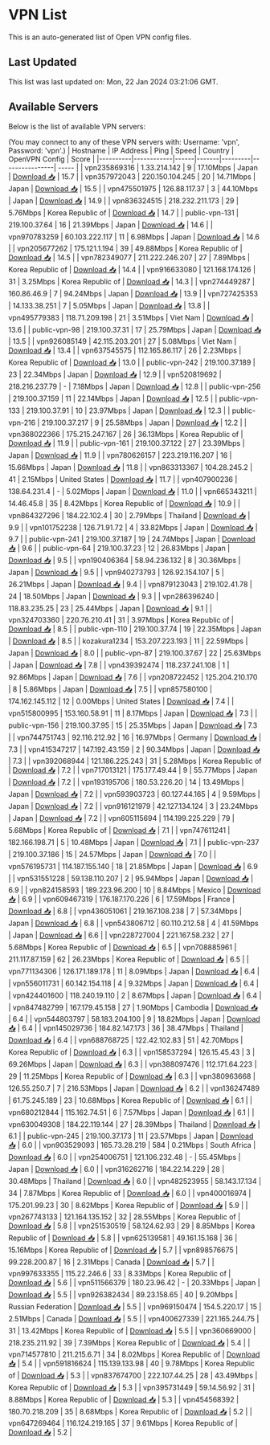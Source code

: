 # VPN List

This is an auto-generated list of Open VPN config files.

## Last Updated

This list was last updated on: Mon, 22 Jan 2024 03:21:06 GMT.

## Available Servers

Below is the list of available VPN servers:

(You may connect to any of these VPN servers with: Username: 'vpn', Password: 'vpn'.)
| Hostname | IP Address | Ping | Speed | Country | OpenVPN Config | Score |
|----------|------------|------|-------|---------|----------------| ----- |
| vpn235869316 | 1.33.214.142 | 9 | 17.10Mbps | Japan | [Download 📥](./configs/server_0_JP.ovpn) | 15.7 |
| vpn357972043 | 220.150.104.245 | 20 | 14.71Mbps | Japan | [Download 📥](./configs/server_1_JP.ovpn) | 15.5 |
| vpn475501975 | 126.88.117.37 | 3 | 44.10Mbps | Japan | [Download 📥](./configs/server_2_JP.ovpn) | 14.9 |
| vpn836324515 | 218.232.211.173 | 29 | 5.76Mbps | Korea Republic of | [Download 📥](./configs/server_3_KR.ovpn) | 14.7 |
| public-vpn-131 | 219.100.37.64 | 16 | 21.39Mbps | Japan | [Download 📥](./configs/server_4_JP.ovpn) | 14.6 |
| vpn970783259 | 60.103.222.117 | 11 | 6.98Mbps | Japan | [Download 📥](./configs/server_5_JP.ovpn) | 14.6 |
| vpn205677262 | 175.121.1.194 | 39 | 49.88Mbps | Korea Republic of | [Download 📥](./configs/server_6_KR.ovpn) | 14.5 |
| vpn782349077 | 211.222.246.207 | 27 | 7.89Mbps | Korea Republic of | [Download 📥](./configs/server_7_KR.ovpn) | 14.4 |
| vpn916633080 | 121.168.174.126 | 31 | 3.25Mbps | Korea Republic of | [Download 📥](./configs/server_8_KR.ovpn) | 14.3 |
| vpn274449287 | 160.86.46.9 | 7 | 94.24Mbps | Japan | [Download 📥](./configs/server_9_JP.ovpn) | 13.9 |
| vpn727425353 | 14.133.38.251 | 7 | 5.05Mbps | Japan | [Download 📥](./configs/server_10_JP.ovpn) | 13.8 |
| vpn495779383 | 118.71.209.198 | 21 | 3.51Mbps | Viet Nam | [Download 📥](./configs/server_11_VN.ovpn) | 13.6 |
| public-vpn-98 | 219.100.37.31 | 17 | 25.79Mbps | Japan | [Download 📥](./configs/server_12_JP.ovpn) | 13.5 |
| vpn926085149 | 42.115.203.201 | 27 | 5.08Mbps | Viet Nam | [Download 📥](./configs/server_13_VN.ovpn) | 13.4 |
| vpn637545575 | 112.165.86.117 | 26 | 2.23Mbps | Korea Republic of | [Download 📥](./configs/server_14_KR.ovpn) | 13.0 |
| public-vpn-242 | 219.100.37.189 | 23 | 22.34Mbps | Japan | [Download 📥](./configs/server_15_JP.ovpn) | 12.9 |
| vpn520819692 | 218.216.237.79 | - | 7.18Mbps | Japan | [Download 📥](./configs/server_16_JP.ovpn) | 12.8 |
| public-vpn-256 | 219.100.37.159 | 11 | 22.14Mbps | Japan | [Download 📥](./configs/server_17_JP.ovpn) | 12.5 |
| public-vpn-133 | 219.100.37.91 | 10 | 23.97Mbps | Japan | [Download 📥](./configs/server_18_JP.ovpn) | 12.3 |
| public-vpn-216 | 219.100.37.217 | 9 | 25.58Mbps | Japan | [Download 📥](./configs/server_19_JP.ovpn) | 12.2 |
| vpn368022366 | 175.215.247.167 | 26 | 36.13Mbps | Korea Republic of | [Download 📥](./configs/server_20_KR.ovpn) | 11.9 |
| public-vpn-161 | 219.100.37.122 | 27 | 23.39Mbps | Japan | [Download 📥](./configs/server_21_JP.ovpn) | 11.9 |
| vpn780626157 | 223.219.116.207 | 16 | 15.66Mbps | Japan | [Download 📥](./configs/server_22_JP.ovpn) | 11.8 |
| vpn863313367 | 104.28.245.2 | 41 | 2.15Mbps | United States | [Download 📥](./configs/server_23_US.ovpn) | 11.7 |
| vpn407900236 | 138.64.231.4 | - | 5.02Mbps | Japan | [Download 📥](./configs/server_24_JP.ovpn) | 11.0 |
| vpn665343211 | 14.46.45.8 | 35 | 8.42Mbps | Korea Republic of | [Download 📥](./configs/server_25_KR.ovpn) | 10.9 |
| vpn864327296 | 184.22.102.4 | 30 | 2.79Mbps | Thailand | [Download 📥](./configs/server_26_TH.ovpn) | 9.9 |
| vpn101752238 | 126.71.91.72 | 4 | 33.82Mbps | Japan | [Download 📥](./configs/server_27_JP.ovpn) | 9.7 |
| public-vpn-241 | 219.100.37.187 | 19 | 24.74Mbps | Japan | [Download 📥](./configs/server_28_JP.ovpn) | 9.6 |
| public-vpn-64 | 219.100.37.23 | 12 | 26.83Mbps | Japan | [Download 📥](./configs/server_29_JP.ovpn) | 9.5 |
| vpn190406364 | 58.94.236.132 | 8 | 30.36Mbps | Japan | [Download 📥](./configs/server_30_JP.ovpn) | 9.5 |
| vpn940273793 | 126.92.154.107 | 5 | 26.21Mbps | Japan | [Download 📥](./configs/server_31_JP.ovpn) | 9.4 |
| vpn879123043 | 219.102.41.78 | 24 | 18.50Mbps | Japan | [Download 📥](./configs/server_32_JP.ovpn) | 9.3 |
| vpn286396240 | 118.83.235.25 | 23 | 25.44Mbps | Japan | [Download 📥](./configs/server_33_JP.ovpn) | 9.1 |
| vpn324703360 | 220.76.210.41 | 31 | 3.97Mbps | Korea Republic of | [Download 📥](./configs/server_34_KR.ovpn) | 8.5 |
| public-vpn-110 | 219.100.37.74 | 19 | 22.35Mbps | Japan | [Download 📥](./configs/server_35_JP.ovpn) | 8.5 |
| kozakura1234 | 153.207.223.193 | 11 | 22.59Mbps | Japan | [Download 📥](./configs/server_36_JP.ovpn) | 8.0 |
| public-vpn-87 | 219.100.37.67 | 22 | 25.63Mbps | Japan | [Download 📥](./configs/server_37_JP.ovpn) | 7.8 |
| vpn439392474 | 118.237.241.108 | 1 | 92.86Mbps | Japan | [Download 📥](./configs/server_38_JP.ovpn) | 7.6 |
| vpn208722452 | 125.204.210.170 | 8 | 5.86Mbps | Japan | [Download 📥](./configs/server_39_JP.ovpn) | 7.5 |
| vpn857580100 | 174.162.145.112 | 12 | 0.00Mbps | United States | [Download 📥](./configs/server_40_US.ovpn) | 7.4 |
| vpn515800995 | 153.160.58.91 | 11 | 8.17Mbps | Japan | [Download 📥](./configs/server_41_JP.ovpn) | 7.3 |
| public-vpn-156 | 219.100.37.95 | 15 | 25.35Mbps | Japan | [Download 📥](./configs/server_42_JP.ovpn) | 7.3 |
| vpn744751743 | 92.116.212.92 | 16 | 16.97Mbps | Germany | [Download 📥](./configs/server_43_DE.ovpn) | 7.3 |
| vpn415347217 | 147.192.43.159 | 2 | 90.34Mbps | Japan | [Download 📥](./configs/server_44_JP.ovpn) | 7.3 |
| vpn392068944 | 121.186.225.243 | 31 | 5.28Mbps | Korea Republic of | [Download 📥](./configs/server_45_KR.ovpn) | 7.2 |
| vpn717013121 | 175.177.49.44 | 9 | 55.77Mbps | Japan | [Download 📥](./configs/server_46_JP.ovpn) | 7.2 |
| vpn193195706 | 180.53.226.20 | 14 | 13.49Mbps | Japan | [Download 📥](./configs/server_47_JP.ovpn) | 7.2 |
| vpn593903723 | 60.127.44.165 | 4 | 9.59Mbps | Japan | [Download 📥](./configs/server_48_JP.ovpn) | 7.2 |
| vpn916121979 | 42.127.134.124 | 3 | 23.24Mbps | Japan | [Download 📥](./configs/server_49_JP.ovpn) | 7.2 |
| vpn605115694 | 114.199.225.229 | 79 | 5.68Mbps | Korea Republic of | [Download 📥](./configs/server_50_KR.ovpn) | 7.1 |
| vpn747611241 | 182.166.198.71 | 5 | 10.48Mbps | Japan | [Download 📥](./configs/server_51_JP.ovpn) | 7.1 |
| public-vpn-237 | 219.100.37.186 | 15 | 24.57Mbps | Japan | [Download 📥](./configs/server_52_JP.ovpn) | 7.0 |
| vpn576195731 | 114.187.155.140 | 18 | 21.85Mbps | Japan | [Download 📥](./configs/server_53_JP.ovpn) | 6.9 |
| vpn531551228 | 59.138.110.207 | 2 | 95.94Mbps | Japan | [Download 📥](./configs/server_54_JP.ovpn) | 6.9 |
| vpn824158593 | 189.223.96.200 | 10 | 8.84Mbps | Mexico | [Download 📥](./configs/server_55_MX.ovpn) | 6.9 |
| vpn609467319 | 176.187.170.226 | 6 | 17.59Mbps | France | [Download 📥](./configs/server_56_FR.ovpn) | 6.8 |
| vpn436051061 | 219.167.108.238 | 7 | 57.34Mbps | Japan | [Download 📥](./configs/server_57_JP.ovpn) | 6.8 |
| vpn543806712 | 60.110.212.58 | 4 | 41.59Mbps | Japan | [Download 📥](./configs/server_58_JP.ovpn) | 6.6 |
| vpn228727004 | 221.167.58.232 | 27 | 5.68Mbps | Korea Republic of | [Download 📥](./configs/server_59_KR.ovpn) | 6.5 |
| vpn708885961 | 211.117.87.159 | 62 | 26.23Mbps | Korea Republic of | [Download 📥](./configs/server_60_KR.ovpn) | 6.5 |
| vpn771134306 | 126.171.189.178 | 11 | 8.09Mbps | Japan | [Download 📥](./configs/server_61_JP.ovpn) | 6.4 |
| vpn556011731 | 60.142.154.118 | 4 | 9.32Mbps | Japan | [Download 📥](./configs/server_62_JP.ovpn) | 6.4 |
| vpn424401600 | 118.240.19.110 | 2 | 8.67Mbps | Japan | [Download 📥](./configs/server_63_JP.ovpn) | 6.4 |
| vpn847482799 | 167.179.45.158 | 27 | 1.90Mbps | Cambodia | [Download 📥](./configs/server_64_KH.ovpn) | 6.4 |
| vpn544803797 | 58.183.204.100 | 9 | 18.82Mbps | Japan | [Download 📥](./configs/server_65_JP.ovpn) | 6.4 |
| vpn145029736 | 184.82.147.173 | 36 | 38.47Mbps | Thailand | [Download 📥](./configs/server_66_TH.ovpn) | 6.4 |
| vpn688768725 | 122.42.102.83 | 51 | 42.70Mbps | Korea Republic of | [Download 📥](./configs/server_67_KR.ovpn) | 6.3 |
| vpn158537294 | 126.15.45.43 | 3 | 69.26Mbps | Japan | [Download 📥](./configs/server_68_JP.ovpn) | 6.3 |
| vpn388097476 | 112.171.64.223 | 29 | 11.25Mbps | Korea Republic of | [Download 📥](./configs/server_69_KR.ovpn) | 6.3 |
| vpn380963668 | 126.55.250.7 | 7 | 216.53Mbps | Japan | [Download 📥](./configs/server_70_JP.ovpn) | 6.2 |
| vpn136247489 | 61.75.245.189 | 23 | 10.68Mbps | Korea Republic of | [Download 📥](./configs/server_71_KR.ovpn) | 6.1 |
| vpn680212844 | 115.162.74.51 | 6 | 7.57Mbps | Japan | [Download 📥](./configs/server_72_JP.ovpn) | 6.1 |
| vpn630049308 | 184.22.119.144 | 27 | 28.39Mbps | Thailand | [Download 📥](./configs/server_73_TH.ovpn) | 6.1 |
| public-vpn-245 | 219.100.37.173 | 11 | 23.57Mbps | Japan | [Download 📥](./configs/server_74_JP.ovpn) | 6.0 |
| vpn903529093 | 165.73.28.219 | 584 | 0.21Mbps | South Africa | [Download 📥](./configs/server_75_ZA.ovpn) | 6.0 |
| vpn254006751 | 121.106.232.48 | - | 55.45Mbps | Japan | [Download 📥](./configs/server_76_JP.ovpn) | 6.0 |
| vpn316262716 | 184.22.14.229 | 28 | 30.48Mbps | Thailand | [Download 📥](./configs/server_77_TH.ovpn) | 6.0 |
| vpn482523955 | 58.143.17.134 | 34 | 7.87Mbps | Korea Republic of | [Download 📥](./configs/server_78_KR.ovpn) | 6.0 |
| vpn400016974 | 175.201.99.23 | 30 | 8.62Mbps | Korea Republic of | [Download 📥](./configs/server_79_KR.ovpn) | 5.9 |
| vpn267743133 | 121.164.135.152 | 32 | 28.55Mbps | Korea Republic of | [Download 📥](./configs/server_80_KR.ovpn) | 5.8 |
| vpn251530519 | 58.124.62.93 | 29 | 8.85Mbps | Korea Republic of | [Download 📥](./configs/server_81_KR.ovpn) | 5.8 |
| vpn625139581 | 49.161.15.168 | 36 | 15.16Mbps | Korea Republic of | [Download 📥](./configs/server_82_KR.ovpn) | 5.7 |
| vpn898576675 | 99.228.200.87 | 16 | 2.31Mbps | Canada | [Download 📥](./configs/server_83_CA.ovpn) | 5.7 |
| vpn997633355 | 115.22.246.6 | 33 | 8.33Mbps | Korea Republic of | [Download 📥](./configs/server_84_KR.ovpn) | 5.6 |
| vpn511566379 | 180.23.96.42 | - | 20.33Mbps | Japan | [Download 📥](./configs/server_85_JP.ovpn) | 5.5 |
| vpn926382434 | 89.23.158.65 | 40 | 9.20Mbps | Russian Federation | [Download 📥](./configs/server_86_RU.ovpn) | 5.5 |
| vpn969150474 | 154.5.220.17 | 15 | 2.51Mbps | Canada | [Download 📥](./configs/server_87_CA.ovpn) | 5.5 |
| vpn400627339 | 221.165.244.75 | 31 | 13.42Mbps | Korea Republic of | [Download 📥](./configs/server_88_KR.ovpn) | 5.5 |
| vpn360669000 | 218.235.211.92 | 39 | 7.39Mbps | Korea Republic of | [Download 📥](./configs/server_89_KR.ovpn) | 5.4 |
| vpn714577810 | 211.215.6.71 | 34 | 8.02Mbps | Korea Republic of | [Download 📥](./configs/server_90_KR.ovpn) | 5.4 |
| vpn591816624 | 115.139.133.98 | 40 | 9.78Mbps | Korea Republic of | [Download 📥](./configs/server_91_KR.ovpn) | 5.3 |
| vpn837674700 | 222.107.44.25 | 28 | 43.49Mbps | Korea Republic of | [Download 📥](./configs/server_92_KR.ovpn) | 5.3 |
| vpn395731449 | 59.14.56.92 | 31 | 8.88Mbps | Korea Republic of | [Download 📥](./configs/server_93_KR.ovpn) | 5.3 |
| vpn454568392 | 180.70.218.209 | 35 | 8.68Mbps | Korea Republic of | [Download 📥](./configs/server_94_KR.ovpn) | 5.2 |
| vpn647269464 | 116.124.219.165 | 37 | 9.61Mbps | Korea Republic of | [Download 📥](./configs/server_95_KR.ovpn) | 5.2 |
